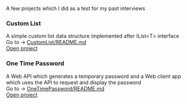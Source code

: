 A few projects which I did as a test for my past interviews

### __Custom List__
A simple custom list data structure implemented after IList\<T\> interface  
Go to -> [CustomList/README.md](./CustomList/README.md)  
[Open project](./CustomList/)

### __One Time Password__
A Web API which generates a temporary password and a Web client app which uses the API to request and display the password   
Go to -> [OneTimePassword/README.md](./OneTimePassword/README.md)  
[Open project](./OneTimePassword/)